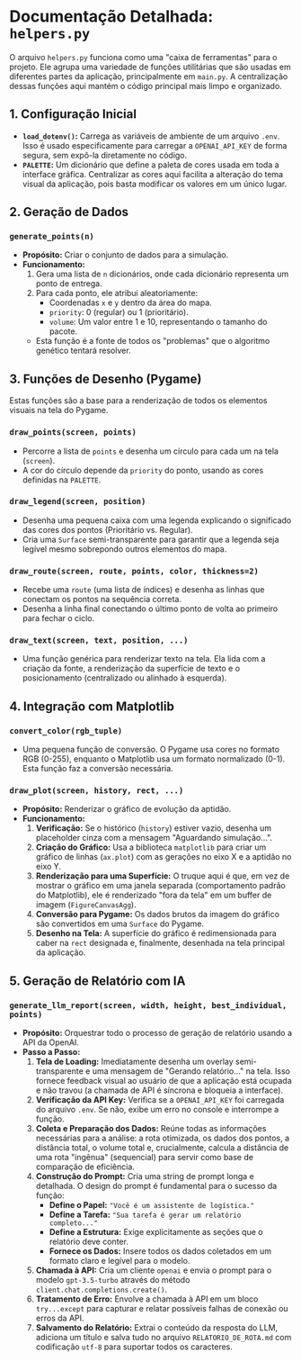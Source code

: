 # Documentação Detalhada: `helpers.py`

O arquivo `helpers.py` funciona como uma "caixa de ferramentas" para o projeto. Ele agrupa uma variedade de funções utilitárias que são usadas em diferentes partes da aplicação, principalmente em `main.py`. A centralização dessas funções aqui mantém o código principal mais limpo e organizado.

## 1. Configuração Inicial

-   **`load_dotenv()`:** Carrega as variáveis de ambiente de um arquivo `.env`. Isso é usado especificamente para carregar a `OPENAI_API_KEY` de forma segura, sem expô-la diretamente no código.
-   **`PALETTE`:** Um dicionário que define a paleta de cores usada em toda a interface gráfica. Centralizar as cores aqui facilita a alteração do tema visual da aplicação, pois basta modificar os valores em um único lugar.

## 2. Geração de Dados

### `generate_points(n)`

-   **Propósito:** Criar o conjunto de dados para a simulação.
-   **Funcionamento:**
    1.  Gera uma lista de `n` dicionários, onde cada dicionário representa um ponto de entrega.
    2.  Para cada ponto, ele atribui aleatoriamente:
        -   Coordenadas `x` e `y` dentro da área do mapa.
        -   `priority`: 0 (regular) ou 1 (prioritário).
        -   `volume`: Um valor entre 1 e 10, representando o tamanho do pacote.
    -   Esta função é a fonte de todos os "problemas" que o algoritmo genético tentará resolver.

## 3. Funções de Desenho (Pygame)

Estas funções são a base para a renderização de todos os elementos visuais na tela do Pygame.

### `draw_points(screen, points)`

-   Percorre a lista de `points` e desenha um círculo para cada um na tela (`screen`).
-   A cor do círculo depende da `priority` do ponto, usando as cores definidas na `PALETTE`.

### `draw_legend(screen, position)`

-   Desenha uma pequena caixa com uma legenda explicando o significado das cores dos pontos (Prioritário vs. Regular).
-   Cria uma `Surface` semi-transparente para garantir que a legenda seja legível mesmo sobrepondo outros elementos do mapa.

### `draw_route(screen, route, points, color, thickness=2)`

-   Recebe uma `route` (uma lista de índices) e desenha as linhas que conectam os pontos na sequência correta.
-   Desenha a linha final conectando o último ponto de volta ao primeiro para fechar o ciclo.

### `draw_text(screen, text, position, ...)`

-   Uma função genérica para renderizar texto na tela. Ela lida com a criação da fonte, a renderização da superfície de texto e o posicionamento (centralizado ou alinhado à esquerda).

## 4. Integração com Matplotlib

### `convert_color(rgb_tuple)`

-   Uma pequena função de conversão. O Pygame usa cores no formato RGB (0-255), enquanto o Matplotlib usa um formato normalizado (0-1). Esta função faz a conversão necessária.

### `draw_plot(screen, history, rect, ...)`

-   **Propósito:** Renderizar o gráfico de evolução da aptidão.
-   **Funcionamento:**
    1.  **Verificação:** Se o histórico (`history`) estiver vazio, desenha um placeholder cinza com a mensagem "Aguardando simulação...".
    2.  **Criação do Gráfico:** Usa a biblioteca `matplotlib` para criar um gráfico de linhas (`ax.plot`) com as gerações no eixo X e a aptidão no eixo Y.
    3.  **Renderização para uma Superfície:** O truque aqui é que, em vez de mostrar o gráfico em uma janela separada (comportamento padrão do Matplotlib), ele é renderizado "fora da tela" em um buffer de imagem (`FigureCanvasAgg`).
    4.  **Conversão para Pygame:** Os dados brutos da imagem do gráfico são convertidos em uma `Surface` do Pygame.
    5.  **Desenho na Tela:** A superfície do gráfico é redimensionada para caber na `rect` designada e, finalmente, desenhada na tela principal da aplicação.

## 5. Geração de Relatório com IA

### `generate_llm_report(screen, width, height, best_individual, points)`

-   **Propósito:** Orquestrar todo o processo de geração de relatório usando a API da OpenAI.
-   **Passo a Passo:**
    1.  **Tela de Loading:** Imediatamente desenha um overlay semi-transparente e uma mensagem de "Gerando relatório..." na tela. Isso fornece feedback visual ao usuário de que a aplicação está ocupada e não travou (a chamada de API é síncrona e bloqueia a interface).
    2.  **Verificação da API Key:** Verifica se a `OPENAI_API_KEY` foi carregada do arquivo `.env`. Se não, exibe um erro no console e interrompe a função.
    3.  **Coleta e Preparação dos Dados:** Reúne todas as informações necessárias para a análise: a rota otimizada, os dados dos pontos, a distância total, o volume total e, crucialmente, calcula a distância de uma rota "ingênua" (sequencial) para servir como base de comparação de eficiência.
    4.  **Construção do Prompt:** Cria uma string de prompt longa e detalhada. O design do prompt é fundamental para o sucesso da função:
        -   **Define o Papel:** `"Você é um assistente de logística."`
        -   **Define a Tarefa:** `"Sua tarefa é gerar um relatório completo..."`
        -   **Define a Estrutura:** Exige explicitamente as seções que o relatório deve conter.
        -   **Fornece os Dados:** Insere todos os dados coletados em um formato claro e legível para o modelo.
    5.  **Chamada à API:** Cria um cliente `openai` e envia o prompt para o modelo `gpt-3.5-turbo` através do método `client.chat.completions.create()`.
    6.  **Tratamento de Erro:** Envolve a chamada à API em um bloco `try...except` para capturar e relatar possíveis falhas de conexão ou erros da API.
    7.  **Salvamento do Relatório:** Extrai o conteúdo da resposta do LLM, adiciona um título e salva tudo no arquivo `RELATORIO_DE_ROTA.md` com codificação `utf-8` para suportar todos os caracteres.

